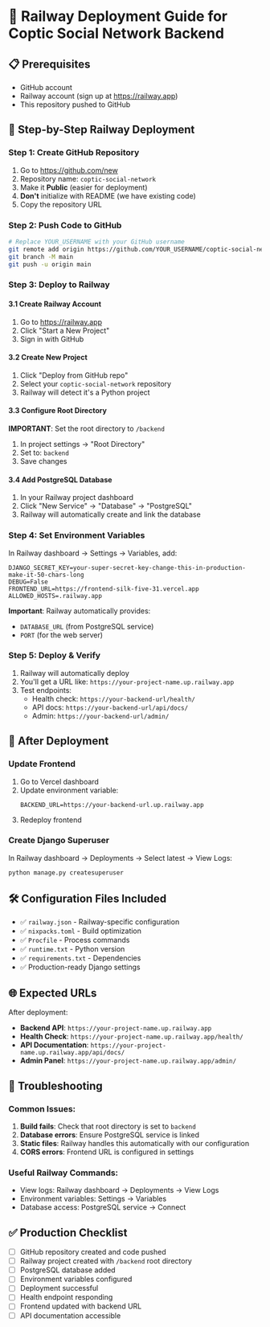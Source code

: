 # 🚀 Railway Deployment Guide for Coptic Social Network Backend

## 📋 Prerequisites
- GitHub account
- Railway account (sign up at https://railway.app)
- This repository pushed to GitHub

## 🔧 Step-by-Step Railway Deployment

### Step 1: Create GitHub Repository
1. Go to https://github.com/new
2. Repository name: `coptic-social-network`
3. Make it **Public** (easier for deployment)
4. **Don't** initialize with README (we have existing code)
5. Copy the repository URL

### Step 2: Push Code to GitHub
```bash
# Replace YOUR_USERNAME with your GitHub username
git remote add origin https://github.com/YOUR_USERNAME/coptic-social-network.git
git branch -M main
git push -u origin main
```

### Step 3: Deploy to Railway

#### 3.1 Create Railway Account
1. Go to https://railway.app
2. Click "Start a New Project"
3. Sign in with GitHub

#### 3.2 Create New Project
1. Click "Deploy from GitHub repo"
2. Select your `coptic-social-network` repository
3. Railway will detect it's a Python project

#### 3.3 Configure Root Directory
**IMPORTANT**: Set the root directory to `/backend`
1. In project settings → "Root Directory"
2. Set to: `backend`
3. Save changes

#### 3.4 Add PostgreSQL Database
1. In your Railway project dashboard
2. Click "New Service" → "Database" → "PostgreSQL"
3. Railway will automatically create and link the database

### Step 4: Set Environment Variables

In Railway dashboard → Settings → Variables, add:

```
DJANGO_SECRET_KEY=your-super-secret-key-change-this-in-production-make-it-50-chars-long
DEBUG=False
FRONTEND_URL=https://frontend-silk-five-31.vercel.app
ALLOWED_HOSTS=.railway.app
```

**Important**: Railway automatically provides:
- `DATABASE_URL` (from PostgreSQL service)
- `PORT` (for the web server)

### Step 5: Deploy & Verify

1. Railway will automatically deploy
2. You'll get a URL like: `https://your-project-name.up.railway.app`
3. Test endpoints:
   - Health check: `https://your-backend-url/health/`
   - API docs: `https://your-backend-url/api/docs/`
   - Admin: `https://your-backend-url/admin/`

## 🔄 After Deployment

### Update Frontend
1. Go to Vercel dashboard
2. Update environment variable:
   ```
   BACKEND_URL=https://your-backend-url.up.railway.app
   ```
3. Redeploy frontend

### Create Django Superuser
In Railway dashboard → Deployments → Select latest → View Logs:
```bash
python manage.py createsuperuser
```

## 🛠️ Configuration Files Included

- ✅ `railway.json` - Railway-specific configuration
- ✅ `nixpacks.toml` - Build optimization
- ✅ `Procfile` - Process commands
- ✅ `runtime.txt` - Python version
- ✅ `requirements.txt` - Dependencies
- ✅ Production-ready Django settings

## 🌐 Expected URLs

After deployment:
- **Backend API**: `https://your-project-name.up.railway.app`
- **Health Check**: `https://your-project-name.up.railway.app/health/`
- **API Documentation**: `https://your-project-name.up.railway.app/api/docs/`
- **Admin Panel**: `https://your-project-name.up.railway.app/admin/`

## 🔧 Troubleshooting

### Common Issues:
1. **Build fails**: Check that root directory is set to `backend`
2. **Database errors**: Ensure PostgreSQL service is linked
3. **Static files**: Railway handles this automatically with our configuration
4. **CORS errors**: Frontend URL is configured in settings

### Useful Railway Commands:
- View logs: Railway dashboard → Deployments → View Logs
- Environment variables: Settings → Variables
- Database access: PostgreSQL service → Connect

## ✅ Production Checklist

- [ ] GitHub repository created and code pushed
- [ ] Railway project created with `/backend` root directory
- [ ] PostgreSQL database added
- [ ] Environment variables configured
- [ ] Deployment successful
- [ ] Health endpoint responding
- [ ] Frontend updated with backend URL
- [ ] API documentation accessible 